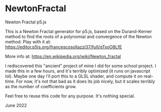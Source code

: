 # NewtonFractal
Newton Fractal p5.js

This is a Newton Fractal generator for p5.js, based on the Durand-Kerner method to find the roots of a polynomial and convergence of the Newton method. Play with it at:
https://editor.p5js.org/francescosollazzi37/full/qTsoO8LfE

More info at:
https://en.wikipedia.org/wiki/Newton_fractal

I rediscovered this "ancient" project of mine I did for some school project. I made this in a few hours, and it's terribly optimized (it runs on javascript lol). Maybe one day i'll port this to a GLSL shader, and compute it on real-time. For now, it's not that bad as it does its job nicely, but it scales terribly as the number of coefficients grow.

Feel free to reuse this code for any purpose. It's nothing special.

June 2022
